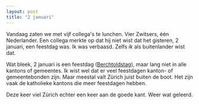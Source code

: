```yaml
---
layout: post
title: "2 januari"
---
```


Vandaag zaten we met vijf collega's te lunchen. Vier Zwitsers, één Nederlander. Een collega merkte op dat hij niet wist dat het gisteren, 2 januari, een feestdag was. Ik was verbaasd. Zelfs _ik_ als buitenlander wist dat.

Wat bleek, 2 januari is een feestdag ([Berchtoldstag](https://de.wikipedia.org/wiki/Berchtoldstag)), maar lang niet in alle kantons of gemeentes. Ik wist wel dat er veel feestdagen kanton- of gemeentebonden zijn. Maar meestal valt Zürich juist buiten de boot. Het zijn vaak de katholieke kantons die meer feestdagen hebben.

Deze keer viel Zürich echter een keer aan de goede kant. Weer wat geleerd.
